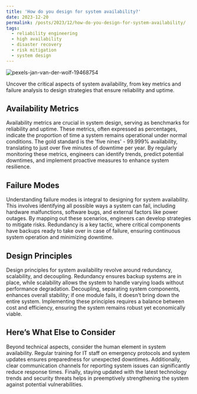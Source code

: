 ```yaml
---
title: 'How do you design for system availability?'
date: 2023-12-20
permalink: /posts/2023/12/how-do-you-design-for-system-availability/
tags:
  - reliability engineering
  - high availability
  - disaster recovery
  - risk mitigation
  - system design
---
```

![pexels-jan-van-der-wolf-19468754](https://github.com/paraskevasleivadaros/paraskevasleivadaros.github.io/assets/16403754/539e53b6-e813-4668-bd5f-cf94fa99e30a)

Uncover the critical aspects of system availability, from key metrics and failure analysis to design strategies that ensure reliability and uptime.

## Availability Metrics
Availability metrics are crucial in system design, serving as benchmarks for reliability and uptime. These metrics, often expressed as percentages, indicate the proportion of time a system remains operational under normal conditions. The gold standard is the 'five nines' - 99.999% availability, translating to just over five minutes of downtime per year. By regularly monitoring these metrics, engineers can identify trends, predict potential downtimes, and implement proactive measures to enhance system resilience.

## Failure Modes
Understanding failure modes is integral to designing for system availability. This involves identifying all possible ways a system can fail, including hardware malfunctions, software bugs, and external factors like power outages. By mapping out these scenarios, engineers can develop strategies to mitigate risks. Redundancy is a key tactic, where critical components have backups ready to take over in case of failure, ensuring continuous system operation and minimizing downtime.

## Design Principles
Design principles for system availability revolve around redundancy, scalability, and decoupling. Redundancy ensures backup systems are in place, while scalability allows the system to handle varying loads without performance degradation. Decoupling, separating system components, enhances overall stability; if one module fails, it doesn’t bring down the entire system. Implementing these principles requires a balance between cost and efficiency, ensuring the system remains robust yet economically viable.

## Here’s What Else to Consider
Beyond technical aspects, consider the human element in system availability. Regular training for IT staff on emergency protocols and system updates ensures preparedness for unexpected downtimes. Additionally, clear communication channels for reporting system issues can significantly reduce response times. Finally, staying updated with the latest technology trends and security threats helps in preemptively strengthening the system against potential vulnerabilities.
